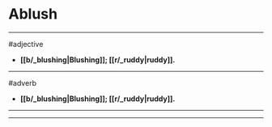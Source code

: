 # Ablush
---
#adjective
- **[[b/_blushing|Blushing]]; [[r/_ruddy|ruddy]].**
---
#adverb
- **[[b/_blushing|Blushing]]; [[r/_ruddy|ruddy]].**
---
---
